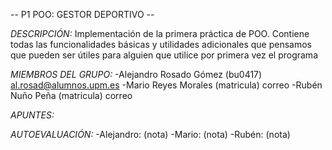 -- P1 POO: GESTOR DEPORTIVO --

*DESCRIPCIÓN:* 
Implementación de la primera práctica de POO. Contiene todas las funcionalidades básicas y utilidades adicionales que pensamos que pueden ser útiles para alguien que utilice por primera vez el programa

*MIEMBROS DEL GRUPO:*
-Alejandro Rosado Gómez (bu0417) al.rosad@alumnos.upm.es
-Mario Reyes Morales (matricula) correo
-Rubén Nuño Peña (matricula) correo

*APUNTES:*

*AUTOEVALUACIÓN:*
-Alejandro: (nota)
-Mario: (nota)
-Rubén: (nota)
